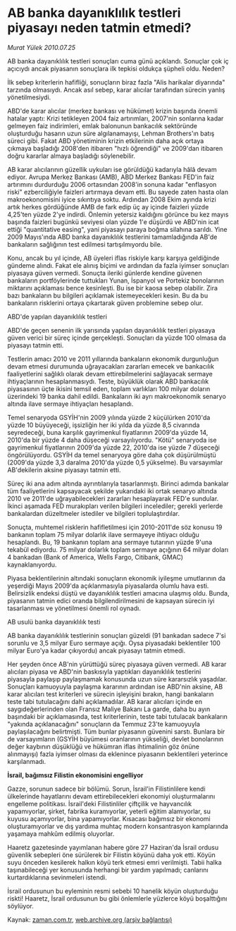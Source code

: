 # AB banka dayanıklılık testleri piyasayı neden tatmin etmedi?

*Murat Yülek 2010.07.25*

<td class="columnist-detail">
<p>AB banka dayanıklılık testleri sonuçları cuma günü açıklandı. Sonuçlar çok iç açıcıydı ancak piyasanın sonuçlara ilk tepkisi oldukça şüpheli oldu. Neden?</p>
<p>
<div id="haberMetinDiv">
<p>İlk sebep kriterlerin hafifliği, sonuçların biraz fazla "Alis harikalar diyarında" tarzında olmasıydı. Ancak asıl sebep, karar alıcılar tarafından sürecin yanlış yönetilmesiydi.
<p>ABD'de karar alıcılar (merkez bankası ve hükümet) krizin başında önemli hatalar yaptı: Krizi tetikleyen 2004 faiz artırımları, 2007'nin sonlarına kadar gelmeyen faiz indirimleri, emlak balonunun bankacılık sektöründe oluşturduğu hasarın uzun süre algılanamayışı, Lehman Brothers'ın batış süreci gibi. Fakat ABD yönetiminin krizin etkilerinin daha açık ortaya çıkmaya başladığı 2008'den itibaren "hızlı öğrendiği" ve 2009'dan itibaren doğru kararlar almaya başladığı söylenebilir.
<p>AB karar alıcılarının güzellik uykuları ise görüldüğü kadarıyla hâlâ devam ediyor. Avrupa Merkez Bankası (AMB), ABD Merkez Bankası FED'in faiz artırımını durdurduğu 2006 ortasından 2008'in sonuna kadar "enflasyon riski" ezberciliğiyle faizleri artırmaya devam etti. Bu sayede zaten hasta olan makroekonomisini iyice sıkıntıya soktu. Ardından 2008 Ekim ayında krizi artık herkes gördüğünde AMB de fark edip üç ay içinde faizleri yüzde 4,25'ten yüzde 2'ye indirdi. Önlemin yetersiz kaldığını görünce bu kez mayıs başında faizleri bugünkü seviyesi olan yüzde 1'e düşürdü ve ABD'nin icat ettiği "quantitative easing", yani piyasayı paraya boğma silahına sarıldı. Yine 2009 Mayıs'ında ABD banka dayanıklılık testlerini tamamladığında AB'de bankaların sağlığının test edilmesi tartışılmıyordu bile.
<p>Konu, ancak bu yıl içinde, AB üyeleri iflas riskiyle karşı karşıya geldiğinde gündeme alındı. Fakat ele alınış biçimi ve ardından da fazla iyimser sonuçları piyasaya güven vermedi. Sonuçta ileriki günlerde kendine güvenen bankaların portföylerinde tuttukları Yunan, İspanyol ve Portekiz bonolarının miktarını açıklaması bence kesinleşti. Bu ise bir kaosa sebep olabilir. Zira bazı bankaların bu bilgileri açıklamak istemeyecekleri kesin. Bu da bu bankaların risklerini ortaya çıkartarak güven problemine sebep olur.
<p>ABD'de yapılan dayanıklılık testleri
<p>ABD'de geçen senenin ilk yarısında yapılan dayanıklılık testleri piyasaya güven verici bir süreç içinde gerçekleşti. Sonuçları da yüzde 100 olmasa da piyasayı tatmin etti.
<p>Testlerin amacı 2010 ve 2011 yıllarında bankaların ekonomik durgunluğun devam etmesi durumunda uğrayacakları zararları emecek ve bankacılık faaliyetlerini sağlıklı olarak devam ettirebilmelerini sağlayacak sermaye ihtiyaçlarının hesaplanmasıydı. Teste, büyüklük olarak ABD bankacılık piyasasının üçte ikisini temsil eden, toplam varlıkları 100 milyar doların üzerindeki 19 banka dahil edildi. Bankaların iki ayrı makroekonomik senaryo altında ilave sermaye ihtiyaçları hesaplandı.
<p>Temel senaryoda GSYİH'nin 2009 yılında yüzde 2 küçülürken 2010'da yüzde 10 büyüyeceği, işsizliğin her iki yılda da yüzde 8,5 civarında seyredeceği, buna karşılık gayrimenkul fiyatlarının 2009'da yüzde 14, 2010'da bir yüzde 4 daha düşeceği varsayılıyordu. "Kötü" senaryoda ise gayrimenkul fiyatlarının 2009'da yüzde 22, 2010'da ise yüzde 7 düşeceği öngörülüyordu. GSYİH da temel senaryoya göre daha çok düşürülmüştü (2009'da yüzde 3,3 daralma 2010'da yüzde 0,5 yükselme). Bu varsayımlar AB'dekilerin aksine piyasayı tatmin etti.
<p>Süreç iki ana adım altında ayrıntılarıyla tasarlanmıştı. Birinci adımda bankalar tüm faaliyetlerini kapsayacak şekilde yukarıdaki iki ortak senaryo altında 2010 ve 2011'de uğrayabilecekleri zararları hesaplayarak FED'e sundular. İkinci aşamada FED murakıpları verilen bilgileri incelediler; gerekli yerlerde bankalardan düzeltmeler istediler ve bilgileri toplulaştırdılar.
<p>Sonuçta, muhtemel risklerin hafifletilmesi için 2010-2011'de söz konusu 19 bankanın toplam 75 milyar dolarlık ilave sermayeye ihtiyacı olduğu hesaplandı. Bu, 19 bankanın toplam ana sermaye tutarının yüzde 9'una tekabül ediyordu. 75 milyar dolarlık toplam sermaye açığının 64 milyar doları 4 bankadan (Bank of America, Wells Fargo, Citibank, GMAC) kaynaklanıyordu.
<p>Piyasa beklentilerinin altındaki sonuçların ekonomik iyileşme umutlarının da yeşerdiği Mayıs 2009'da açıklanmasıyla piyasalarda olumlu hava esti. Belirsizlik endeksi düştü ve dayanıklılık testleri amacına ulaşmış oldu. Bunda, piyasanın tatmin edici oranda bilgilendirilmesini de kapsayan sürecin iyi tasarlanması ve yönetilmesi önemli rol oynadı.
<p>AB usulü banka dayanıklılık testi
<p> AB banka dayanıklılık testlerinin sonuçları güzeldi (91 bankadan sadece 7'si sorunlu ve 3,5 milyar Euro sermaye açığı. Oysa piyasadaki beklentiler 100 milyar Euro'ya kadar çıkıyordu) ancak piyasayı tatmin etmedi.
<p>Her şeyden önce AB'nin yürüttüğü süreç piyasaya güven vermedi. AB karar alıcıları piyasa ve ABD'nin baskısıyla yaptıkları dayanıklılık testlerini piyasayla paylaşıp paylaşmamak konusunda uzun süre kararsızlık yaşadılar. Sonuçları kamuoyuyla paylaşma kararının ardından ise ABD'nin aksine, AB karar alıcıları test kriterleri ve sürecin işleyişini bırakın, hangi bankaların teste tabi tutulacağını dahi açıklamadılar. AB karar alıcıları içinde en saygıdeğerlerinden olan Fransız Maliye Bakanı La garde, daha bu ayın başındaki bir açıklamasında, test kriterlerinin, teste tabi tutulacak bankaların "yakında açıklanacağını" sonuçların da Temmuz 23'te kamuoyuyla paylaşılacağını belirtmişti. Tüm bunlar piyasanın güvenini sarstı. Bunlara bir de varsayımların (GSYİH büyümesi oranlarının yükseliği, devlet bonolarının değer kaybının düşüklüğü ve hükümran iflas ihtimalinin göz önüne alınmayışı) fazla iyimser olması da eklenince piyasanın beklentileri yeterince karşılanmadı.
<p><b>İsrail, bağımsız Filistin ekonomisini engelliyor </b>
<p>Gazze, sorunun sadece bir bölümü. Sorun, İsrail'in Filistinlilere kendi ülkelerinde hayatlarını devam ettirebilecekleri ekonomiyi oluşturmalarını engelleme politikası. İsrail'deki Filistinliler çiftçilik ve hayvancılık yapamıyorlar, şirket, fabrika kuramıyorlar, yeterli eğitim alamıyorlar, su kuyusu açamıyorlar, bina yapamıyorlar. Kısacası bağımsız bir ekonomi oluşturamıyorlar ve dış yardıma muhtaç modern konsantrasyon kamplarında yaşamaya mahkûm edilmiş oluyorlar.
<p>Haaretz gazetesinde yayımlanan habere göre 27 Haziran'da İsrail ordusu güvenlik sebepleri öne sürülerek bir Filistin köyünü daha yok etti. Köyün suyu önceden kesilerek halkın köyü terk etmesi emri verilmişti. Tabii halka taşınabileceği yer konusunda herhangi bir yardım yapılmadı; canlarını kurtardıklarına sevinmeleri istendi.
<p>İsrail ordusunun bu eyleminin resmi sebebi 10 hanelik köyün oluşturduğu riskti! Haaretz, İsrail ordusunun bu gibi önlemlerle yüzlerce köyü boşalttığını söylüyor.</p></p></p></p></p></p></p></p></p></p></p></p></p></p></p></p></p></p></div>
</p>
<a href="http://web.archive.org/web/20101225011148/mailto:m.yulek@zaman.com.tr">
</a></td>

Kaynak: [zaman.com.tr](http://zaman.com.tr/yazar.do?yazino=1008462), [web.archive.org (arşiv bağlantısı)](http://web.archive.org/web/20101225011148/http://zaman.com.tr/yazar.do?yazino=1008462)
